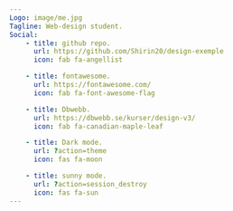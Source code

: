 ```yaml
---
Logo: image/me.jpg
Tagline: Web-design student.
Social:
    - title: github repo.
      url: https://github.com/Shirin20/design-exemple
      icon: fab fa-angellist

    - title: fontawesome.
      url: https://fontawesome.com/
      icon: fab fa-font-awesome-flag

    - title: Dbwebb.
      url: https://dbwebb.se/kurser/design-v3/
      icon: fab fa-canadian-maple-leaf

    - title: Dark mode.
      url: ?action=theme
      icon: fas fa-moon

    - title: sunny mode.
      url: ?action=session_destroy
      icon: fas fa-sun
---
```

